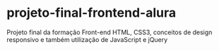 # projeto-final-frontend-alura
Projeto final da formação Front-end 
HTML, CSS3, conceitos de design responsivo e também utilização de JavaScript e jQuery
